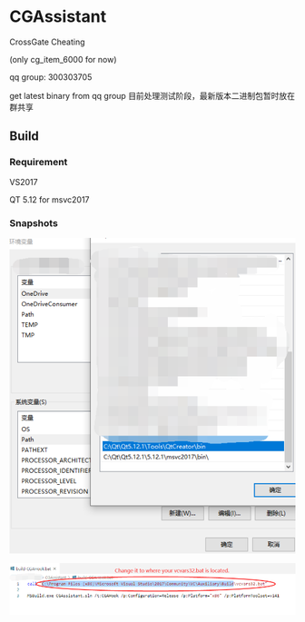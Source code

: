 # CGAssistant
CrossGate Cheating

(only cg_item_6000 for now)

qq group: 300303705

get latest binary from qq group
目前处理测试阶段，最新版本二进制包暂时放在群共享

## Build

### Requirement

VS2017

QT 5.12 for msvc2017

### Snapshots

![1](https://github.com/hzqst/CGAssistant/raw/master/img/1.png)

![2](https://github.com/hzqst/CGAssistant/raw/master/img/2.png)
